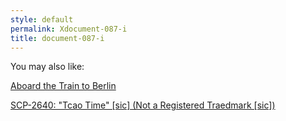 ```yaml
---
style: default
permalink: Xdocument-087-i
title: document-087-i
---
```

You may also like:

[Aboard the Train to Berlin](http://scp-wiki.net/aboard-the-train-to-berlin)

[SCP-2640: "Tcao Time" [sic] (Not a Registered Traedmark [sic])](http://scp-wiki.net/scp-2640)
